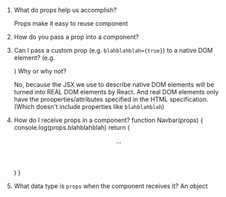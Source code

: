 1. What do props help us accomplish?

   Props make it easy to reuse component

2. How do you pass a prop into a component?

3. Can I pass a custom prop (e.g. `blahblahblah={true}`) to a native
   DOM element? (e.g. <div blahblahblah={true}>) Why or why not?

   No, because the JSX we use to describe native DOM elements will be turned into REAL DOM elements by React. And real DOM elements only have the prooperties/attributes specified in the HTML specification. (Which doesn't include properties like `blahblahblah`)

4. How do I receive props in a component?
   function Navbar(props) {
     console.log(props.blahblahblah)
     return (
         <header>
         ...
         </header>
     )
   }

5. What data type is `props` when the component receives it?
   An object